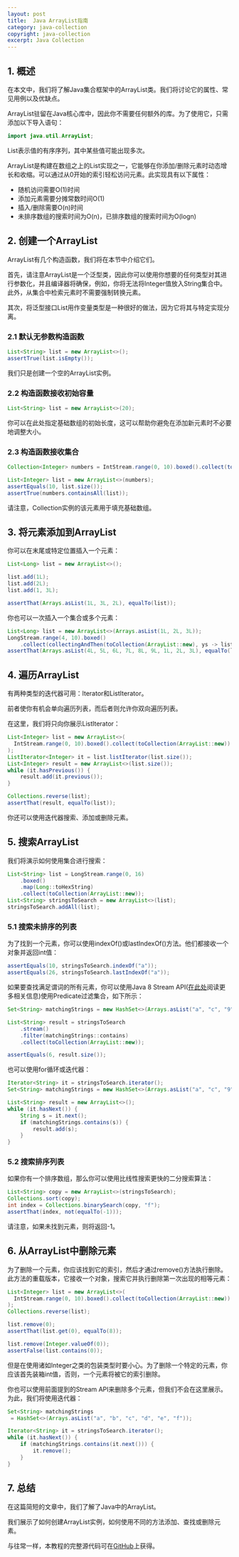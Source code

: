 ```yaml
---
layout: post
title:  Java ArrayList指南
category: java-collection
copyright: java-collection
excerpt: Java Collection
---
```


## 1. 概述

在本文中，我们将了解Java集合框架中的ArrayList类。我们将讨论它的属性、常见用例以及优缺点。

ArrayList驻留在Java核心库中，因此你不需要任何额外的库。为了使用它，只需添加以下导入语句：

```java
import java.util.ArrayList;
```

List表示值的有序序列，其中某些值可能出现多次。

ArrayList是构建在数组之上的List实现之一，它能够在你添加/删除元素时动态增长和收缩。可以通过从0开始的索引轻松访问元素。此实现具有以下属性：

-   随机访问需要O(1)时间
-   添加元素需要分摊常数时间O(1)
-   插入/删除需要O(n)时间
-   未排序数组的搜索时间为O(n)，已排序数组的搜索时间为O(logn)

## 2. 创建一个ArrayList

ArrayList有几个构造函数，我们将在本节中介绍它们。

首先，请注意ArrayList是一个泛型类，因此你可以使用你想要的任何类型对其进行参数化，并且编译器将确保，例如，你将无法将Integer值放入String集合中。此外，从集合中检索元素时不需要强制转换元素。

其次，将泛型接口List用作变量类型是一种很好的做法，因为它将其与特定实现分离。

### 2.1 默认无参数构造函数

```java
List<String> list = new ArrayList<>();
assertTrue(list.isEmpty());
```

我们只是创建一个空的ArrayList实例。

### 2.2 构造函数接收初始容量

```java
List<String> list = new ArrayList<>(20);
```

你可以在此处指定基础数组的初始长度，这可以帮助你避免在添加新元素时不必要地调整大小。

### 2.3 构造函数接收集合

```java
Collection<Integer> numbers = IntStream.range(0, 10).boxed().collect(toSet());

List<Integer> list = new ArrayList<>(numbers);
assertEquals(10, list.size());
assertTrue(numbers.containsAll(list));
```

请注意，Collection实例的该元素用于填充基础数组。

## 3. 将元素添加到ArrayList

你可以在末尾或特定位置插入一个元素：

```java
List<Long> list = new ArrayList<>();

list.add(1L);
list.add(2L);
list.add(1, 3L);

assertThat(Arrays.asList(1L, 3L, 2L), equalTo(list));
```

你也可以一次插入一个集合或多个元素：

```java
List<Long> list = new ArrayList<>(Arrays.asList(1L, 2L, 3L));
LongStream.range(4, 10).boxed()
    .collect(collectingAndThen(toCollection(ArrayList::new), ys -> list.addAll(0, ys)));
assertThat(Arrays.asList(4L, 5L, 6L, 7L, 8L, 9L, 1L, 2L, 3L), equalTo(list));
```

## 4. 遍历ArrayList

有两种类型的迭代器可用：Iterator和ListIterator。

前者使你有机会单向遍历列表，而后者则允许你双向遍历列表。

在这里，我们将只向你展示ListIterator：

```java
List<Integer> list = new ArrayList<>(
  IntStream.range(0, 10).boxed().collect(toCollection(ArrayList::new))
);
ListIterator<Integer> it = list.listIterator(list.size());
List<Integer> result = new ArrayList<>(list.size());
while (it.hasPrevious()) {
    result.add(it.previous());
}

Collections.reverse(list);
assertThat(result, equalTo(list));
```

你还可以使用迭代器搜索、添加或删除元素。

## 5. 搜索ArrayList

我们将演示如何使用集合进行搜索：

```java
List<String> list = LongStream.range(0, 16)
    .boxed()
    .map(Long::toHexString)
    .collect(toCollection(ArrayList::new));
List<String> stringsToSearch = new ArrayList<>(list);
stringsToSearch.addAll(list);
```

### 5.1 搜索未排序的列表

为了找到一个元素，你可以使用indexOf()或lastIndexOf()方法。他们都接收一个对象并返回int值：

```java
assertEquals(10, stringsToSearch.indexOf("a"));
assertEquals(26, stringsToSearch.lastIndexOf("a"));
```

如果要查找满足谓词的所有元素，你可以使用Java 8 Stream API([在此处](https://www.baeldung.com/java-8-streams)阅读更多相关信息)使用Predicate过滤集合，如下所示：

```java
Set<String> matchingStrings = new HashSet<>(Arrays.asList("a", "c", "9"));

List<String> result = stringsToSearch
    .stream()
    .filter(matchingStrings::contains)
    .collect(toCollection(ArrayList::new));

assertEquals(6, result.size());
```

也可以使用for循环或迭代器：

```java
Iterator<String> it = stringsToSearch.iterator();
Set<String> matchingStrings = new HashSet<>(Arrays.asList("a", "c", "9"));

List<String> result = new ArrayList<>();
while (it.hasNext()) {
    String s = it.next();
    if (matchingStrings.contains(s)) {
        result.add(s);
    }
}
```

### 5.2 搜索排序列表

如果你有一个排序数组，那么你可以使用比线性搜索更快的二分搜索算法：

```java
List<String> copy = new ArrayList<>(stringsToSearch);
Collections.sort(copy);
int index = Collections.binarySearch(copy, "f");
assertThat(index, not(equalTo(-1)));
```

请注意，如果未找到元素，则将返回-1。

## 6. 从ArrayList中删除元素

为了删除一个元素，你应该找到它的索引，然后才通过remove()方法执行删除。此方法的重载版本，它接收一个对象，搜索它并执行删除第一次出现的相等元素：

```java
List<Integer> list = new ArrayList<>(
  IntStream.range(0, 10).boxed().collect(toCollection(ArrayList::new))
);
Collections.reverse(list);

list.remove(0);
assertThat(list.get(0), equalTo(8));

list.remove(Integer.valueOf(0));
assertFalse(list.contains(0));
```

但是在使用诸如Integer之类的包装类型时要小心。为了删除一个特定的元素，你应该首先装箱int值，否则，一个元素将被它的索引删除。

你也可以使用前面提到的Stream API来删除多个元素，但我们不会在这里展示。为此，我们将使用迭代器：

```java
Set<String> matchingStrings
 = HashSet<>(Arrays.asList("a", "b", "c", "d", "e", "f"));

Iterator<String> it = stringsToSearch.iterator();
while (it.hasNext()) {
    if (matchingStrings.contains(it.next())) {
        it.remove();
    }
}
```

## 7. 总结

在这篇简短的文章中，我们了解了Java中的ArrayList。

我们展示了如何创建ArrayList实例，如何使用不同的方法添加、查找或删除元素。

与往常一样，本教程的完整源代码可在[GitHub](https://github.com/tuyucheng7/taketoday-tutorial4j/tree/master/java-core-modules/java-collections-array-list)上获得。